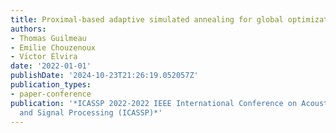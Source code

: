 ```yaml
---
title: Proximal-based adaptive simulated annealing for global optimization
authors:
- Thomas Guilmeau
- Emilie Chouzenoux
- Vı́ctor Elvira
date: '2022-01-01'
publishDate: '2024-10-23T21:26:19.052057Z'
publication_types:
- paper-conference
publication: '*ICASSP 2022-2022 IEEE International Conference on Acoustics, Speech
  and Signal Processing (ICASSP)*'
---
```

